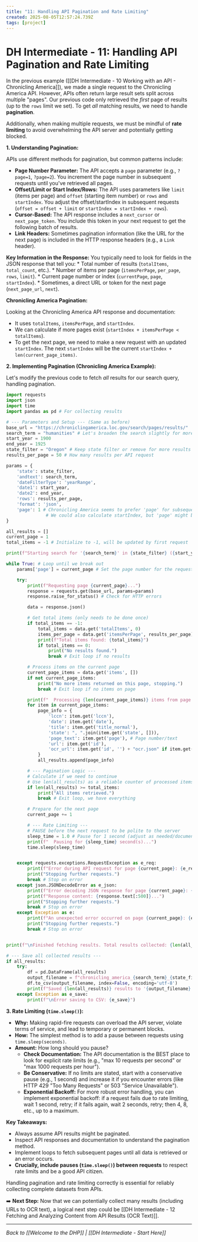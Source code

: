 ```yaml
---
title: "11: Handling API Pagination and Rate Limiting"
created: 2025-08-05T12:57:24.739Z
tags: [project]
---
```

# DH Intermediate - 11: Handling API Pagination and Rate Limiting

In the previous example ([[DH Intermediate - 10 Working with an API - Chronicling America]]), we made a single request to the Chronicling America API. However, APIs often return large result sets split across multiple "pages". Our previous code only retrieved the *first* page of results (up to the `rows` limit we set). To get *all* matching results, we need to handle **pagination**.

Additionally, when making multiple requests, we must be mindful of **rate limiting** to avoid overwhelming the API server and potentially getting blocked.

**1. Understanding Pagination:**

APIs use different methods for pagination, but common patterns include:

*   **Page Number Parameter:** The API accepts a `page` parameter (e.g., `?page=1`, `?page=2`). You increment the page number in subsequent requests until you've retrieved all pages.
*   **Offset/Limit or Start Index/Rows:** The API uses parameters like `limit` (items per page) and `offset` (starting item number) or `rows` and `startIndex`. You adjust the offset/startIndex in subsequent requests (`offset = offset + limit` or `startIndex = startIndex + rows`).
*   **Cursor-Based:** The API response includes a `next_cursor` or `next_page_token`. You include this token in your next request to get the following batch of results.
*   **Link Headers:** Sometimes pagination information (like the URL for the next page) is included in the HTTP response headers (e.g., a `Link` header).

**Key Information in the Response:** You typically need to look for fields in the JSON response that tell you:
    *   Total number of results (`totalItems`, `total_count`, etc.).
    *   Number of items per page (`itemsPerPage`, `per_page`, `rows`, `limit`).
    *   Current page number or index (`currentPage`, `page`, `startIndex`).
    *   Sometimes, a direct URL or token for the next page (`next_page_url`, `next`).

**Chronicling America Pagination:**

Looking at the Chronicling America API response and documentation:
*   It uses `totalItems`, `itemsPerPage`, and `startIndex`.
*   We can calculate if more pages exist (`startIndex + itemsPerPage < totalItems`).
*   To get the next page, we need to make a new request with an updated `startIndex`. The next `startIndex` will be the current `startIndex + len(current_page_items)`.

**2. Implementing Pagination (Chronicling America Example):**

Let's modify the previous code to fetch *all* results for our search query, handling pagination.

```python
import requests
import json
import time
import pandas as pd # For collecting results

# --- Parameters and Setup --- (Same as before)
base_url = "https://chroniclingamerica.loc.gov/search/pages/results/"
search_term = "humanities" # Let's broaden the search slightly for more potential results
start_year = 1900
end_year = 1925
state_filter = "Oregon" # Keep state filter or remove for more results
results_per_page = 50 # How many results per API request

params = {
    'state': state_filter,
    'andtext': search_term,
    'dateFilterType': 'yearRange',
    'date1': start_year,
    'date2': end_year,
    'rows': results_per_page,
    'format': 'json',
    'page': 1 # Chronicling America seems to prefer 'page' for subsequent requests
               # We could also calculate startIndex, but 'page' might be simpler
}

all_results = []
current_page = 1
total_items = -1 # Initialize to -1, will be updated by first request

print(f"Starting search for '{search_term}' in {state_filter} ({start_year}-{end_year})...")

while True: # Loop until we break out
    params['page'] = current_page # Set the page number for the request

    try:
        print(f"Requesting page {current_page}...")
        response = requests.get(base_url, params=params)
        response.raise_for_status() # Check for HTTP errors

        data = response.json()

        # Get total items (only needs to be done once)
        if total_items == -1:
            total_items = data.get('totalItems', 0)
            items_per_page = data.get('itemsPerPage', results_per_page) # Use actual itemsPerPage if available
            print(f"Total items found: {total_items}")
            if total_items == 0:
                print("No results found.")
                break # Exit loop if no results

        # Process items on the current page
        current_page_items = data.get('items', [])
        if not current_page_items:
            print("No more items returned on this page, stopping.")
            break # Exit loop if no items on page

        print(f"  Processing {len(current_page_items)} items from page {current_page}...")
        for item in current_page_items:
            page_info = {
                'lccn': item.get('lccn'),
                'date': item.get('date'),
                'title': item.get('title_normal'),
                'state': ", ".join(item.get('state', [])),
                'page_text': item.get('page'), # Page number/text
                'url': item.get('id'),
                'ocr_url': item.get('id', '') + "ocr.json" if item.get('id') else None
            }
            all_results.append(page_info)

        # --- Pagination Logic ---
        # Calculate if we need to continue
        # Use len(all_results) as a reliable counter of processed items
        if len(all_results) >= total_items:
            print("All items retrieved.")
            break # Exit loop, we have everything

        # Prepare for the next page
        current_page += 1

        # --- Rate Limiting ---
        # PAUSE before the next request to be polite to the server
        sleep_time = 1.0 # Pause for 1 second (adjust as needed/documented)
        print(f"  Pausing for {sleep_time} second(s)...")
        time.sleep(sleep_time)


    except requests.exceptions.RequestException as e_req:
        print(f"Error during API request for page {current_page}: {e_req}")
        print("Stopping further requests.")
        break # Stop on error
    except json.JSONDecodeError as e_json:
        print(f"Error decoding JSON response for page {current_page}: {e_json}")
        print(f"Response content: {response.text[:500]}...")
        print("Stopping further requests.")
        break # Stop on error
    except Exception as e:
        print(f"An unexpected error occurred on page {current_page}: {e}")
        print("Stopping further requests.")
        break # Stop on error


print(f"\nFinished fetching results. Total results collected: {len(all_results)}")

# --- Save all collected results ---
if all_results:
    try:
        df = pd.DataFrame(all_results)
        output_filename = f"chronicling_america_{search_term}_{state_filter}_{start_year}-{end_year}_all.csv"
        df.to_csv(output_filename, index=False, encoding='utf-8')
        print(f"Saved {len(all_results)} results to '{output_filename}'")
    except Exception as e_save:
        print(f"\nError saving to CSV: {e_save}")

```

**3. Rate Limiting (`time.sleep()`):**

*   **Why:** Making rapid-fire requests can overload the API server, violate terms of service, and lead to temporary or permanent blocks.
*   **How:** The simplest method is to add a pause between requests using `time.sleep(seconds)`.
*   **Amount:** How long should you pause?
    *   **Check Documentation:** The API documentation is the BEST place to look for explicit rate limits (e.g., "max 10 requests per second" or "max 1000 requests per hour").
    *   **Be Conservative:** If no limits are stated, start with a conservative pause (e.g., 1 second) and increase it if you encounter errors (like HTTP 429 "Too Many Requests" or 503 "Service Unavailable").
    *   **Exponential Backoff:** For more robust error handling, you can implement exponential backoff: if a request fails due to rate limiting, wait 1 second, retry; if it fails again, wait 2 seconds, retry; then 4, 8, etc., up to a maximum.

**Key Takeaways:**

*   Always assume API results might be paginated.
*   Inspect API responses and documentation to understand the pagination method.
*   Implement loops to fetch subsequent pages until all data is retrieved or an error occurs.
*   **Crucially, include pauses (`time.sleep()`) between requests** to respect rate limits and be a good API citizen.

Handling pagination and rate limiting correctly is essential for reliably collecting complete datasets from APIs.

➡️ **Next Step:** Now that we can potentially collect many results (including URLs to OCR text), a logical next step could be [[DH Intermediate - 12 Fetching and Analyzing Content from API Results (OCR Text)]].

---

*Back to [[Welcome to the DHP]] | [[DH Intermediate - Start Here]]*
